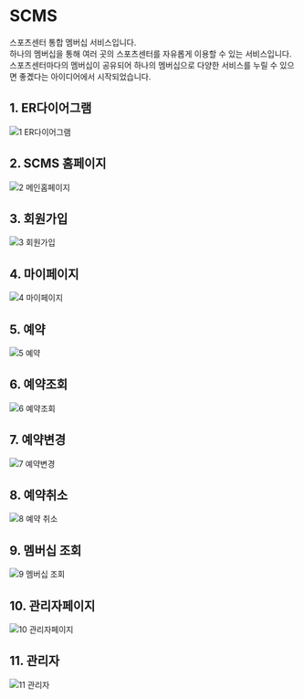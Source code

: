 # SCMS
스포츠센터 통합 멤버십 서비스입니다. <br>
하나의 멤버십을 통해 여러 곳의 스포츠센터를 자유롭게 이용할 수 있는 서비스입니다. <br>
스포츠센터마다의 멤버십이 공유되어 하나의 멤버십으로 다양한 서비스를 누릴 수 있으면 좋곘다는 아이디어에서 시작되었습니다.

## 1. ER다이어그램

![1  ER다이어그램](https://user-images.githubusercontent.com/56018219/147821976-fda1c6e9-5894-4d03-87d8-1ecfae3484e1.jpg)
## 2. SCMS 홈페이지

![2  메인홈페이지](https://user-images.githubusercontent.com/56018219/147821977-3bfa2cb6-7f8f-47de-997b-3476dc7cfdd4.jpg)
## 3. 회원가입

![3  회원가입](https://user-images.githubusercontent.com/56018219/147821978-5f82907e-3bce-4795-a023-bb837adec91b.jpg)
## 4. 마이페이지

![4  마이페이지](https://user-images.githubusercontent.com/56018219/147821980-4f22627c-18fb-47ae-bbbd-5f6515cff67d.jpg)
## 5. 예약

![5  예약](https://user-images.githubusercontent.com/56018219/147821982-7f3cc2a8-7438-4ad9-8500-aa7dfede2833.jpg)
## 6. 예약조회

![6  예약조회](https://user-images.githubusercontent.com/56018219/147821983-47a0c213-6352-484f-a216-f45388bb4a6f.jpg)
## 7. 예약변경

![7  예약변경](https://user-images.githubusercontent.com/56018219/147821984-52f80f5a-8cbc-4852-bd64-59cf6c95660c.jpg)
## 8. 예약취소

![8  예약 취소](https://user-images.githubusercontent.com/56018219/147821987-db2a94c5-10d4-4097-9ae3-41984682f011.jpg)
## 9. 멤버십 조회

![9  멤버십 조회](https://user-images.githubusercontent.com/56018219/147821988-01e91bce-b576-4b9b-9a98-2cb0cbef3b52.jpg)
## 10. 관리자페이지

![10  관리자페이지](https://user-images.githubusercontent.com/56018219/147821989-4b5ede8f-91e3-4487-8db7-9b2b6f9c51f6.jpg)
## 11. 관리자 

![11  관리자](https://user-images.githubusercontent.com/56018219/147821990-6ed7bd58-a95e-44e0-9080-efe916baa56f.jpg)

